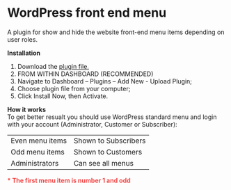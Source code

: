 # WordPress front end menu
A plugin for show and hide the website front-end menu items depending on user roles.

<strong>Installation</strong><br/>
1. Download the <a href="https://drive.google.com/file/d/1oWr3B2odeBXS0ACyhiJoe2ioPRVigvdu/view?usp=sharing" target="_blank"> plugin file.</a><br/>
2. FROM WITHIN DASHBOARD (RECOMMENDED)<br/>
3. Navigate to Dashboard – Plugins – Add New - Upload Plugin;<br/>
4. Choose plugin file from your computer;<br/>
5. Click Install Now, then Activate.<br/>


<strong>How it works</strong><br/>
To get better resualt you should use WordPress standard menu and login with your account (Administrator, Customer or Subscriber):
<table class="table">
  <tbody>
    <tr>
      <td>Even menu items</td>
      <td>Shown to Subscribers</td>
    </tr>
    <tr>
      <td>Odd menu items</td>
      <td>Shown to Customers</td>
    </tr>
    <tr>
      <td>Administrators </td>
      <td>Can see all menus</td>
    </tr>
  </tbody>
</table>

<b style="color:#f34646;">* The first menu item is number 1 and odd</b>




